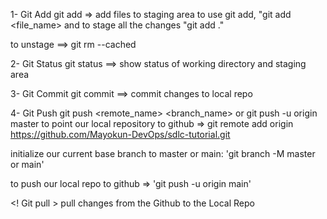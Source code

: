 1- Git Add
git add => add files to staging area
 to use git add, "git add <file_name> and to stage all the changes "git add ."
 
 to unstage ==> git rm --cached <file>

2- Git Status
 git status ==> show status of working directory and staging area

3- Git Commit 
 git commit ==> commit changes to local repo

4- Git Push
 git push <remote_name> <branch_name> or git push -u origin master
to point our local repository to github =>
 git remote add origin https://github.com/Mayokun-DevOps/sdlc-tutorial.git

 initialize our current base branch to master or main: 'git branch -M master or main'

 to push our local repo to github => 'git push -u origin main'

 <! Git pull > <to pull chnages from GitHub>
   pull changes from the Github to the Local Repo

<!----- Branching >
  ## A branch is a new/separate version of the maib Repo
 'git branch => show all branches

' git branch <branch_name> ' => create a new branch 





 




